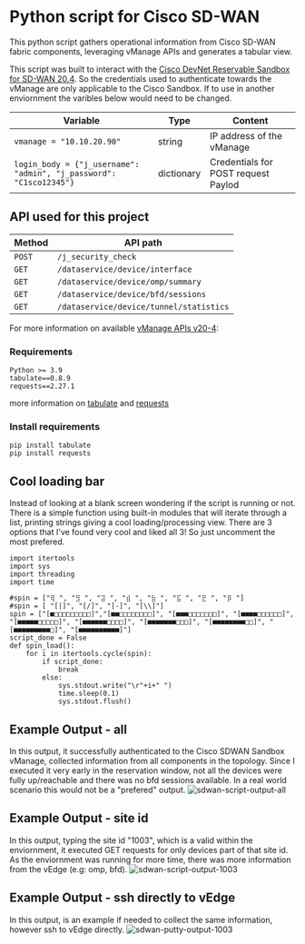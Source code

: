# Python script for Cisco SD-WAN
This python script gathers operational information from Cisco SD-WAN fabric components, leveraging vManage APIs and generates a tabular view.

This script was built to interact with the [Cisco DevNet Reservable Sandbox for SD-WAN 20.4](https://devnetsandbox.cisco.com/RM/Diagram/Index/4a0f4308-1fc4-4f4c-ae8c-2734f705bd21?diagramType=Topology). So the credentials used to authenticate towards the vManage are only applicable to the Cisco Sandbox. If to use in another enviornment the varibles below would need to be changed.

| Variable | Type | Content |
| --- | --- | --- |
| `vmanage = "10.10.20.90"` | string | IP address of the vManage |
| `login_body = {"j_username": "admin", "j_password": "C1sco12345"}` | dictionary | Credentials for POST request Paylod |

## API used for this project
| Method | API path |
| --- | --- |
| `POST` | `/j_security_check` |
| `GET` | `/dataservice/device/interface` |
| `GET` | `/dataservice/device/omp/summary` |
| `GET` | `/dataservice/device/bfd/sessions` |
| `GET` | `/dataservice/device/tunnel/statistics` |

For more information on available [vManage APIs v20-4](https://developer.cisco.com/docs/sdwan/#!sd-wan-vmanage-v20-4):

### Requirements
```
Python >= 3.9
tabulate==0.8.9
requests==2.27.1
```
more information on [tabulate](https://pypi.org/project/tabulate/) and
[requests](https://pypi.org/project/requests/)
### Install requirements
```
pip install tabulate
pip install requests
```

## Cool loading bar
Instead of looking at a blank screen wondering if the script is running or not. There is a simple function using built-in modules that will iterate through a list, printing strings giving a cool loading/processing view. There are 3 options that I've found very cool and liked all 3! So just uncomment the most prefered.
```
import itertools
import sys
import threading
import time

#spin = ["⢿ ", "⣻ ", "⣽ ", "⣾ ", "⣷ ", "⣯ ", "⣟ ", "⡿ "]
#spin = [ "[|]", "[/]", "[-]", "[\\]"]
spin = ["[■□□□□□□□□□]","[■■□□□□□□□□]", "[■■■□□□□□□□]", "[■■■■□□□□□□]", "[■■■■■□□□□□]", "[■■■■■■□□□□]", "[■■■■■■■□□□]", "[■■■■■■■■□□]", "[■■■■■■■■■□]", "[■■■■■■■■■■]"]
script_done = False
def spin_load():
    for i in itertools.cycle(spin):
        if script_done:
            break
        else:
            sys.stdout.write("\r"+i+" ")
            time.sleep(0.1)
            sys.stdout.flush()
```
## Example Output - all
In this output, it successfully authenticated to the Cisco SDWAN Sandbox vManage, collected information from all components in the topology. Since I executed it very early in the reservation window, not all the devices were fully up/reachable and there was no bfd sessions available. In a real world scenario this would not be a "prefered" output.
![sdwan-script-output-all](https://user-images.githubusercontent.com/68168232/156904042-1d5eb941-68f5-4b81-a14f-35709eb2a3bd.PNG)

## Example Output - site id
In this output, typing the site id "1003", which is a valid within the enviornment, it executed GET requests for only devices part of that site id. As the enviornment was running for more time, there was more information from the vEdge (e.g: omp, bfd).
![sdwan-script-output-1003](https://user-images.githubusercontent.com/68168232/156904047-479c911b-0676-4f5e-a9f0-8ebde2c75b66.PNG)

## Example Output - ssh directly to vEdge
In this output, is an example if needed to collect the same information, however ssh to vEdge directly.
![sdwan-putty-output-1003](https://user-images.githubusercontent.com/68168232/156904050-cc169c9e-5a03-48e0-ada7-62a818d040fe.PNG)
